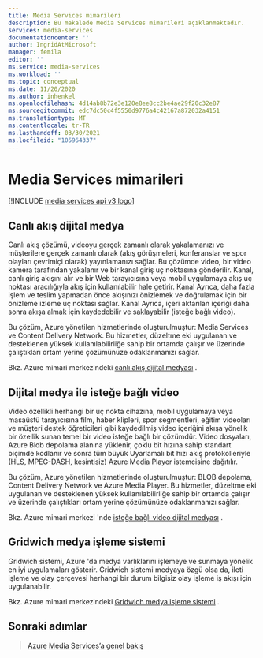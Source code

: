 ```yaml
---
title: Media Services mimarileri
description: Bu makalede Media Services mimarileri açıklanmaktadır.
services: media-services
documentationcenter: ''
author: IngridAtMicrosoft
manager: femila
editor: ''
ms.service: media-services
ms.workload: ''
ms.topic: conceptual
ms.date: 11/20/2020
ms.author: inhenkel
ms.openlocfilehash: 4d14ab8b72e3e120e8ee8cc2be4ae29f20c32e87
ms.sourcegitcommit: edc7dc50c4f5550d9776a4c42167a872032a4151
ms.translationtype: MT
ms.contentlocale: tr-TR
ms.lasthandoff: 03/30/2021
ms.locfileid: "105964337"
---
```

# <a name="media-services-architectures"></a>Media Services mimarileri

[!INCLUDE [media services api v3 logo](./includes/v3-hr.md)]

## <a name="live-streaming-digital-media"></a>Canlı akış dijital medya

Canlı akış çözümü, videoyu gerçek zamanlı olarak yakalamanızı ve müşterilere gerçek zamanlı olarak (akış görüşmeleri, konferanslar ve spor olayları çevrimiçi olarak) yayınlamanızı sağlar. Bu çözümde video, bir video kamera tarafından yakalanır ve bir kanal giriş uç noktasına gönderilir. Kanal, canlı giriş akışını alır ve bir Web tarayıcısına veya mobil uygulamaya akış uç noktası aracılığıyla akış için kullanılabilir hale getirir. Kanal Ayrıca, daha fazla işlem ve teslim yapmadan önce akışınızı önizlemek ve doğrulamak için bir önizleme izleme uç noktası sağlar. Kanal Ayrıca, içeri aktarılan içeriği daha sonra akışa almak için kaydedebilir ve saklayabilir (isteğe bağlı video).

Bu çözüm, Azure yönetilen hizmetlerinde oluşturulmuştur: Media Services ve Content Delivery Network. Bu hizmetler, düzeltme eki uygulanan ve desteklenen yüksek kullanılabilirliğe sahip bir ortamda çalışır ve üzerinde çalıştıkları ortam yerine çözümünüze odaklanmanızı sağlar.

Bkz. Azure mimari merkezindeki [canlı akış dijital medyası](/azure/architecture/solution-ideas/articles/digital-media-live-stream) .

## <a name="video-on-demand-digital-media"></a>Dijital medya ile isteğe bağlı video

Video özellikli herhangi bir uç nokta cihazına, mobil uygulamaya veya masaüstü tarayıcısına film, haber klipleri, spor segmentleri, eğitim videoları ve müşteri destek öğreticileri gibi kaydedilmiş video içeriğini akışa yönelik bir özellik sunan temel bir video isteğe bağlı bir çözümdür. Video dosyaları, Azure Blob depolama alanına yüklenir, çoklu bit hızına sahip standart biçimde kodlanır ve sonra tüm büyük Uyarlamalı bit hızı akış protokolleriyle (HLS, MPEG-DASH, kesintisiz) Azure Media Player istemcisine dağıtılır.

Bu çözüm, Azure yönetilen hizmetlerinde oluşturulmuştur: BLOB depolama, Content Delivery Network ve Azure Media Player. Bu hizmetler, düzeltme eki uygulanan ve desteklenen yüksek kullanılabilirliğe sahip bir ortamda çalışır ve üzerinde çalıştıkları ortam yerine çözümünüze odaklanmanızı sağlar.

Bkz. Azure mimari merkezi 'nde [isteğe bağlı video dijital medyası](/azure/architecture/solution-ideas/articles/digital-media-video) .

## <a name="gridwich-media-processing-system"></a>Gridwich medya işleme sistemi

Gridwich sistemi, Azure 'da medya varlıklarını işlemeye ve sunmaya yönelik en iyi uygulamaları gösterir. Gridwich sistemi medyaya özgü olsa da, ileti işleme ve olay çerçevesi herhangi bir durum bilgisiz olay işleme iş akışı için uygulanabilir.

Bkz. Azure mimari merkezindeki [Gridwich medya işleme sistemi](/azure/architecture/reference-architectures/media-services/gridwich-architecture) .

## <a name="next-steps"></a>Sonraki adımlar

> [Azure Media Services’a genel bakış](media-services-overview.md)
